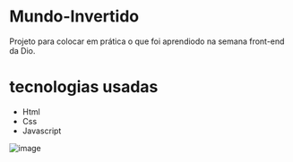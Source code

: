 # Mundo-Invertido
Projeto para colocar em prática o que foi aprendiodo na semana front-end da Dio.<br>

 # tecnologias usadas<br> 
- Html
- Css
- Javascript<br>


![image](https://user-images.githubusercontent.com/92691384/188056673-52d93a75-fa4b-48dc-a9df-dff71fd1b55e.png)
